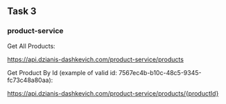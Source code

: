 ## Task 3
### product-service

Get All Products:

https://api.dzianis-dashkevich.com/product-service/products

Get Product By Id (example of valid id: 7567ec4b-b10c-48c5-9345-fc73c48a80aa):

https://api.dzianis-dashkevich.com/product-service/products/{productId}

